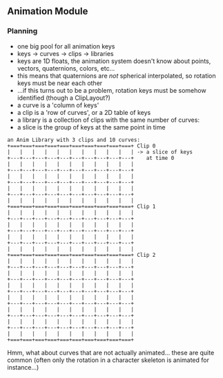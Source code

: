 ## Animation Module

### Planning

- one big pool for all animation keys
- keys -> curves -> clips -> libraries
- keys are 1D floats, the animation system doesn't know about points, vectors, quaternions, colors, etc...
- this means that quaternions are *not* spherical interpolated, so rotation keys must be near each other
- ...if this turns out to be a problem, rotation keys must be somehow identified  (though a ClipLayout?)
- a curve is a 'column of keys'
- a clip is a 'row of curves', or a 2D table of keys
- a library is a collection of clips with the same number of curves:
- a slice is the group of keys at the same point in time

```
an Anim Library with 3 clips and 10 curves:
+===+===+===+===+===+===+===+===+===+===+ Clip 0
|   |   |   |   |   |   |   |   |   |   | -> a slice of keys 
+---+---+---+---+---+---+---+---+---+---+    at time 0
|   |   |   |   |   |   |   |   |   |   |
+---+---+---+---+---+---+---+---+---+---+
|   |   |   |   |   |   |   |   |   |   |
+---+---+---+---+---+---+---+---+---+---+
|   |   |   |   |   |   |   |   |   |   |
+---+---+---+---+---+---+---+---+---+---+
|   |   |   |   |   |   |   |   |   |   |
+===+===+===+===+===+===+===+===+===+===+ Clip 1
|   |   |   |   |   |   |   |   |   |   |
+---+---+---+---+---+---+---+---+---+---+
|   |   |   |   |   |   |   |   |   |   |
+---+---+---+---+---+---+---+---+---+---+
|   |   |   |   |   |   |   |   |   |   |
+---+---+---+---+---+---+---+---+---+---+
|   |   |   |   |   |   |   |   |   |   |
+===+===+===+===+===+===+===+===+===+===+ Clip 2
|   |   |   |   |   |   |   |   |   |   |
+---+---+---+---+---+---+---+---+---+---+
|   |   |   |   |   |   |   |   |   |   |
+---+---+---+---+---+---+---+---+---+---+
|   |   |   |   |   |   |   |   |   |   |
+---+---+---+---+---+---+---+---+---+---+
|   |   |   |   |   |   |   |   |   |   |
+---+---+---+---+---+---+---+---+---+---+
|   |   |   |   |   |   |   |   |   |   |
+---+---+---+---+---+---+---+---+---+---+
|   |   |   |   |   |   |   |   |   |   |
+---+---+---+---+---+---+---+---+---+---+
|   |   |   |   |   |   |   |   |   |   |
+===+===+===+===+===+===+===+===+===+===+
```

Hmm, what about curves that are not actually animated... these 
are quite common (often only the rotation in a character skeleton
is animated for instance...)

